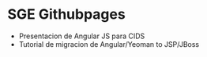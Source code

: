 SGE Githubpages
===============

- Presentacion de Angular JS para CIDS
- Tutorial de migracion de Angular/Yeoman to JSP/JBoss
